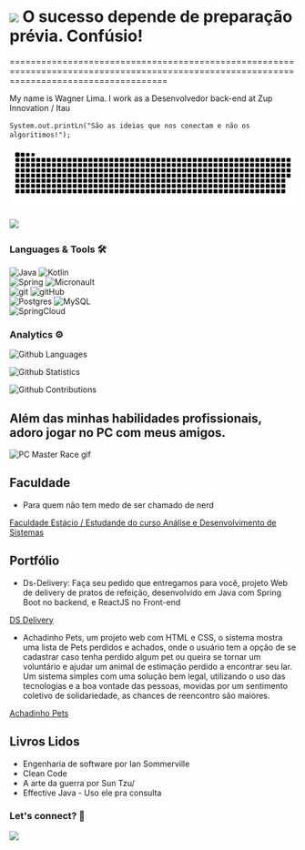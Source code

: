 
<h1><img src="https://emojis.slackmojis.com/emojis/images/1531849430/4246/blob-sunglasses.gif?1531849430" width="30"/> O sucesso depende de preparação prévia. Confúsio! </h1>
==========================================================================================================================================


My name is Wagner Lima. I work as a Desenvolvedor back-end at Zup Innovation / Itau

```
System.out.printLn("São as ideias que nos conectam e não os algoritimos!");

```

![Snake animatioon](https://github.com/lincolngadea/lincolngadea/blob/master/github-user-contribution.svg)

![](http://estruyf-github.azurewebsites.net/api/VisitorHit?user=wagnersistemalima&repo=wagnersistemalima&countColorcountColor)

### Languages & Tools 🛠  
![Java](https://img.shields.io/badge/-Java-05122A?style=flat&color=green)&nbsp;![Kotlin](https://img.shields.io/badge/-Kotlin-05122A?style=flat&color=green)&nbsp;  
![Spring](https://img.shields.io/badge/-Spring-05122A?style=flat&color=orange)&nbsp;![Micronault](https://img.shields.io/badge/-Micronault-05122A?style=flat&color=orange)&nbsp;  
![git](https://img.shields.io/badge/-git-05122A?style=flat&color=gray)&nbsp;![gitHub](https://img.shields.io/badge/-gitHub-05122A?style=flat&color=gray)&nbsp;  
![Postgres](https://img.shields.io/badge/-Postgres-05122A?style=flat&color=yellow)&nbsp;![MySQL](https://img.shields.io/badge/-MySQL-05122A?style=flat&color=yellow)&nbsp;  
![SpringCloud](https://img.shields.io/badge/-SpringCloud-05122A?style=flat&color=blue)&nbsp;  


### Analytics ⚙️

![Github Languages](https://github-readme-stats.vercel.app/api/top-langs/?username=wagnersistemalima&layout=compact&count_private=true)

![Github Statistics](https://github-readme-stats.vercel.app/api/?username=wagnersistemalima&count_private=true&show_icons=true)

![Github Contributions](https://github-readme-streak-stats.herokuapp.com/?user=wagnersistemalima&hide_border=true)


## Além das minhas habilidades profissionais, adoro jogar no PC com meus amigos.

![PC Master Race gif](https://media1.tenor.com/images/778b5c865476947a335e00663254a954/tenor.gif?itemid=7446773)


## Faculdade
* Para quem não tem medo de ser chamado de nerd

[Faculdade Estácio / Estudande do curso Análise e Desenvolvimento de Sistemas](https://estacio.br/cursos/graduacao/analise-e-desenvolvimento-de-sistemas)

## Portfólio

* Ds-Delivery: Faça seu pedido que entregamos para você, projeto Web de delivery de pratos de refeição, desenvolvido em Java com Spring Boot no backend, e ReactJS no Front-end

[DS Delivery](https://wagnersistemalimasds2.netlify.app/)


* Achadinho Pets, um projeto web com HTML e CSS, o sistema mostra uma lista de Pets perdidos e achados, onde o usuário tem a opção de se cadastrar caso tenha perdido algum pet ou queira se tornar um voluntário e ajudar um animal de estimação perdido a encontrar seu lar. Um sistema simples com uma solução bem legal, utilizando o uso das tecnologias e a boa vontade das pessoas, movidas por um sentimento coletivo de solidariedade, as chances de reencontro são maiores.

[Achadinho Pets](https://wagnersistemalima-achadinho-petz.netlify.app/)


## Livros Lidos

* Engenharia de software por Ian Sommerville 
* Clean Code 
* A arte da guerra por Sun Tzu/ 
* Effective Java - Uso ele pra consulta

### Let's connect? 🤝

<p align="left">

<a href="https://www.linkedin.com/in/wagnersistemalima/"><img src="https://img.shields.io/badge/-LinkedIn-0077B5?style=flat&logo=Linkedin&logoColor=white"/></a>

</p>
